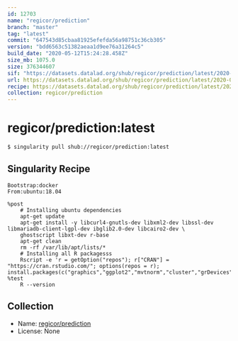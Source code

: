 ```yaml
---
id: 12703
name: "regicor/prediction"
branch: "master"
tag: "latest"
commit: "647543d85cbaa81925efefda56a98751c36cb305"
version: "bdd6563c51382aeaa1d9ee76a31264c5"
build_date: "2020-05-12T15:24:28.458Z"
size_mb: 1075.0
size: 376344607
sif: "https://datasets.datalad.org/shub/regicor/prediction/latest/2020-05-12-647543d8-bdd6563c/bdd6563c51382aeaa1d9ee76a31264c5.sif"
url: https://datasets.datalad.org/shub/regicor/prediction/latest/2020-05-12-647543d8-bdd6563c/
recipe: https://datasets.datalad.org/shub/regicor/prediction/latest/2020-05-12-647543d8-bdd6563c/Singularity
collection: regicor/prediction
---
```


# regicor/prediction:latest

```bash
$ singularity pull shub://regicor/prediction:latest
```

## Singularity Recipe

```singularity
Bootstrap:docker  
From:ubuntu:18.04

%post
    # Installing ubuntu dependencies
    apt-get update
    apt-get install -y libcurl4-gnutls-dev libxml2-dev libssl-dev libmariadb-client-lgpl-dev ibglib2.0-dev libcairo2-dev \
    ghostscript libxt-dev r-base
    apt-get clean
    rm -rf /var/lib/apt/lists/*
    # Installing all R packagesss
    Rscript -e 'r = getOption("repos"); r["CRAN"] = "https://cran.rstudio.com/"; options(repos = r); install.packages(c("graphics","ggplot2","mvtnorm","cluster","grDevices","png","jpeg","RColorBrewer","Matrix","nnet","methods","splines","stats","utils","lattice","Formula","latticeExtra","ggpubr","survminer","survival","rpart","car","rstatix","survAUC","nricens","Hmisc"))' 
%test
    R --version
```

## Collection

 - Name: [regicor/prediction](https://github.com/regicor/prediction)
 - License: None

